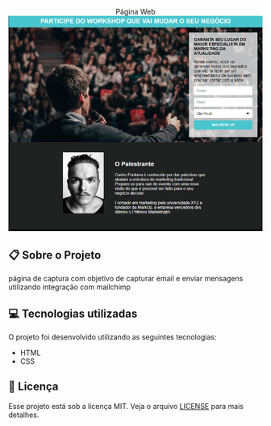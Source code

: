 <p align="center">Página Web
  <img alt="img" src="images/img.png">
</p>

## :clipboard: Sobre o Projeto

página de captura com objetivo de capturar email e enviar mensagens utilizando integração com mailchimp

## :computer: Tecnologias utilizadas

O projeto foi desenvolvido utilizando as seguintes tecnologias:

- HTML
- CSS

## :closed_book: Licença

Esse projeto está sob a licença MIT. Veja o arquivo [LICENSE](https://github.com/jonathancbrito/pagina-de-captura/blob/main/LICENSE) para mais detalhes.
#
